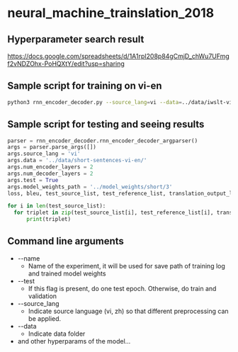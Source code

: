 # neural_machine_trainslation_2018

## Hyperparameter search result
https://docs.google.com/spreadsheets/d/1A1rpI208p84gCmjD_chWu7UFmgf2vNDZOhx-PoHQXtY/edit?usp=sharing

## Sample script for training on vi-en
```bash
python3 rnn_encoder_decoder.py --source_lang=vi --data=../data/iwslt-vi-en --num_encoder_layers=1 --num_decoder_layers=1 --save_all_epoch --dropout=0.2
```
## Sample script for testing and seeing results
```python
parser = rnn_encoder_decoder.rnn_encoder_decoder_argparser()
args = parser.parse_args([])
args.source_lang = 'vi'
args.data = '../data/short-sentences-vi-en/'
args.num_encoder_layers = 2
args.num_decoder_layers = 2
args.test = True
args.model_weights_path = '../model_weights/short/3'
loss, bleu, test_source_list, test_reference_list, translation_output_list, attention_list = rnn_encoder_decoder.run(args)

for i in len(test_source_list):
  for triplet in zip(test_source_list[i], test_reference_list[i], translation_output_list[i]):
      print(triplet)
```

## Command line arguments
- --name
  - Name of the experiment, it will be used for save path of training log and trained model weights
- --test 
  - If this flag is present, do one test epoch. Otherwise, do train and validation
- --source_lang
  - Indicate source language (vi, zh) so that different preprocessing can be applied.
- --data 
  - Indicate data folder
- and other hyperparams of the model...
